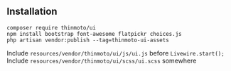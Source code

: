 ## Installation

```
composer require thinmoto/ui
npm install bootstrap font-awesome flatpickr choices.js
php artisan vendor:publish --tag=thinmoto-ui-assets
```

Include ``resources/vendor/thinmoto/ui/js/ui.js`` before ``Livewire.start();``
Include ``resources/vendor/thinmoto/ui/scss/ui.scss`` somewhere 
